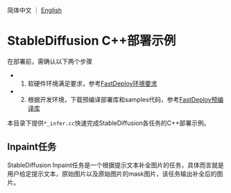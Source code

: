 简体中文 ｜ [English](README.md)
# StableDiffusion C++部署示例

在部署前，需确认以下两个步骤

- 1. 软硬件环境满足要求，参考[FastDeploy环境要求](../../../../docs/cn/build_and_install/download_prebuilt_libraries.md)
- 2. 根据开发环境，下载预编译部署库和samples代码，参考[FastDeploy预编译库](../../../../docs/cn/build_and_install/download_prebuilt_libraries.md)

本目录下提供`*_infer.cc`快速完成StableDiffusion各任务的C++部署示例。

## Inpaint任务

StableDiffusion Inpaint任务是一个根据提示文本补全图片的任务，具体而言就是用户给定提示文本，原始图片以及原始图片的mask图片，该任务输出补全后的图片。
